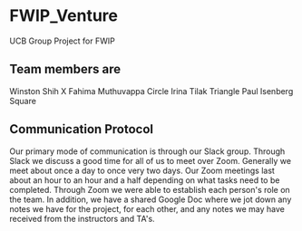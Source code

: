 # FWIP_Venture

UCB Group Project for FWIP

## Team members are

Winston Shih            X
Fahima Muthuvappa       Circle
Irina Tilak             Triangle
Paul Isenberg           Square

## Communication Protocol 

Our primary mode of communication is through our Slack group. Through Slack we discuss a good time for all of us to meet over Zoom. Generally we meet about once a day to once very two days. Our Zoom meetings last about an hour to an hour and a half depending on what tasks need to be completed. Through Zoom we were able to establish each person's role on the team. In addition, we have a shared Google Doc where we jot down any notes we have for the project, for each other, and any notes we may have received from the instructors and TA's.
